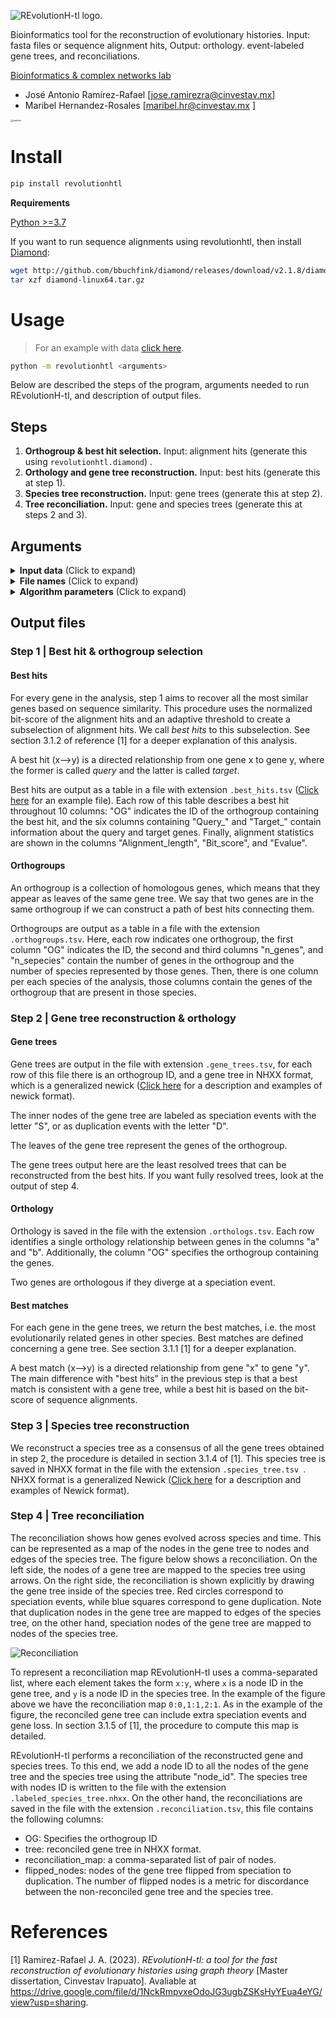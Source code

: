 ![REvolutionH-tl logo.](https://gitlab.com/jarr.tecn/revolutionh-tl/-/raw/master/docs/images/Logo_horizontal.png)

Bioinformatics tool for the reconstruction of evolutionary histories. Input: fasta files or sequence alignment hits, Output: orthology. event-labeled gene trees, and reconciliations.

[Bioinformatics & complex networks lab](https://ira.cinvestav.mx/ingenieriagenetica/dra-maribel-hernandez-rosales/bioinformatica-y-redes-complejas/)

- José Antonio Ramírez-Rafael [jose.ramirezra@cinvestav.mx]
- Maribel Hernandez-Rosales [maribel.hr@cinvestav.mx ]

<img src="https://gitlab.com/jarr.tecn/revolutionh-tl/-/raw/master/docs/images/revolution_diagram.png" alt="pipeline" style="zoom:25%;" />

# Install

```bash
pip install revolutionhtl
```

**Requirements**

[Python >=3.7 ](https://www.python.org/)

If you want to run sequence alignments using revolutionhtl, then install [Diamond](https://github.com/bbuchfink/diamond):

```bash
wget http://github.com/bbuchfink/diamond/releases/download/v2.1.8/diamond-linux64.tar.gz
tar xzf diamond-linux64.tar.gz
```

# Usage

> For an example with data  [click here](https://gitlab.com/jarr.tecn/revolutionh-tl/-/blob/master/docs/example.md?ref_type=heads).

```bash
python -m revolutionhtl <arguments>
```

Below are described the steps of the program, arguments needed to run REvolutionH-tl, and description of output files.

## Steps

1. **Orthogroup & best hit selection.** Input: alignment hits (generate this using `revolutionhtl.diamond`) .
2. **Orthology and gene tree reconstruction.** Input: best hits (generate this at step 1).
3. **Species tree reconstruction.** Input: gene trees (generate this at step 2).
4. **Tree reconciliation.** Input: gene and species trees (generate this at steps 2 and 3).

## Arguments


<details>
  <summary> <b>Input data</b> (Click to expand)  </summary> 
  <b>- -h    --help </b> <br/> show this help message and exit <br/> <br/>
  <b>-steps [integers] </b> <br/> List of steps to run (default: 1 2 3 4).  <br/> <br/>
  <b>-alignment_h   --alignment_hits [string]</b> <br/> Directory containing alignment hits, the input of step 1. (default: ./). <br/> <br/>
  <b>-best_h      --best_hits [string]</b> <br/> .tsv file containing best hits, the input of step 2. (default: use output of step 1). <br/> <br/>
  <b>-T      --gene_trees [string]</b> <br/> .tsv file containing gene trees, the input of steps 3 and 4. (default: use output of step 2). <br/> <br/>
  <b>-S     --species_tree [string]</b> <br/> .nhx file containing a species tree, an input of step 4. (default: use output of step 3). <br/> <br/>
</details>
<details>
  <summary> <b>File names</b> (Click to expand)  </summary> 
  <b>-o      --output_prefix [string] </b> <br/>
  Prefix used for output files (default "tl_project").<br/><br/>
  <b>-og      --orthogroup_column [string]</b> <br/>
  Column in -best_h     -T, and output files specifying orthogroups (default: OG).<br/><br/>
  <b>-Nm      --N_max [integer] </b> <br/>
  Indicates the maximum number of genes in a orthogroup, bigger orthogroups are splitted. If 0, no orthogroup is splitted. (default= 2000).<br/><br/>
  <b>-k      --k_size_partition [integer]</b> <br/>
  Integer indicatng how many best hit graphs will be processed in bunch:: first graphs with <k genes, then <2k. then <3k, and so on. (default: k=100)<br/><br/>
</details>

<details>
  <summary> <b>Algorithm parameters</b> (Click to expand)  </summary> 
  <b>-bh_heuristic     --besthit_heuristic  [string] </b> <br/>
  Indicates how to normalize bit-score in step 1 (default: normal). Normal: no normalization, prt: use proteinortho auxiliary files, smallest: use length of the smallest sequence, target: use target sequence, query: use query sequence, directed: x->y hit, bidirectional: use x->y and y->x hits.<br/>
  Options: normal, prt, smallest_bidirectional, smallest_directed, query_directed, target_directed, alignment_directed, query_bidirectional, target_bidirectional, alignment_bidirectional<br/><br/>
  <b>-f      --f_value [float]</b> <br/>
  Real number between 0 and 1, a parameter of step 1. Defines the adaptative threshhold as: f\*max_bit_score (default: 0.95).<br/><br/>
  <b>-bmg_h     --bmg_heuristic [string] </b> <br/>
  Comunity detection method, an heuristic of step 2. (default: Louvain).<br/>
  Options: Mincut, BPMF, Karger, Greedy, Gradient_Walk, Louvain, Louvain_Obj<br/><br/>
  <b>-bmgh_nb      --bmgh_no_binary [bool]</b> <br/>
  Flag, specifies if force binary tree in step 2. (no flag: force binary, flag: do not force binary).<br/><br/>
  <b>-stree_h     --species_tree_heuristic [string]</b> <br/>
  Comunity detection method, an heuristic of step 3. (default: louvain_weight).<br/>
  Options: naive, louvain, mincut, louvain_weight<br/><br/>
  <b>-streeh_repeats     --stree_heuristic_repeats [integer]</b> <br/>
  integer, specifies how many times run the heuristic of step 3. (default: 3)<br/><br/>
  <b>-streeh_b     --streeh_binary [bool]</b> <br/>
  Flag, specifies if force binary tree in step 3. (no flag: do not force binary, flag: force binary).<br/><br/>
  <b>-streeh_ndb     --streeh_no_doble_build [bool]</b> <br/>
  Flag, specifies if run build algorithm twice to obtain less resolved tree in step 3. (no flag: double build, flag: single build).<br/><br/>
</details>

## Output files

### Step 1 | Best hit & orthogroup selection

#### Best hits

For every gene in the analysis, step 1 aims to recover all the most similar genes based on sequence similarity. This procedure uses the normalized bit-score of the alignment hits and an adaptive threshold to create a subselection of alignment hits. We call *best hits* to this subselection. See section 3.1.2 of reference [1] for a deeper explanation of this analysis.

A best hit (x-->y) is a directed relationship from one gene x to gene y, where the former is called *query* and the latter is called *target*.

Best hits are output as a table in a file with extension `.best_hits.tsv` ([Click here](https://gitlab.com/jarr.tecn/revolutionh-tl/-/blob/master/docs/example%20results/tl_project.best_hits.tsv?ref_type=heads) for an example file). Each row of this table describes a best hit throughout 10 columns: "OG" indicates the ID of the orthogroup containing the best hit, and the six columns containing "Query\_" and "Target\_" contain information about the query and target genes. Finally, alignment statistics are shown in the columns "Alignment_length", "Bit_score", and "Evalue".

#### Orthogroups

An orthogroup is a collection of homologous genes, which means that they appear as leaves of the same gene tree. We say that two genes are in the same orthogroup if we can construct a path of best hits connecting them.

Orthogroups are output as a table in a file with the extension `.orthogroups.tsv`. Here, each row indicates one orthogroup, the first column "OG" indicates the ID, the second and third columns "n_genes", and "n_sepecies" contain the number of genes in the orthogroup and the number of species represented by those genes. Then, there is one column per each species of the analysis, those columns contain the genes of the orthogroup that are present in those species.

### Step 2 | Gene tree reconstruction & orthology

#### Gene trees

Gene trees are output in the file with extension `.gene_trees.tsv`, for each row of this file there is an orthogroup ID, and a gene tree in NHXX format, which is a generalized newick ([Click here](https://gitlab.com/jarr.tecn/revolutionh-tl/-/blob/master/docs/nhxx.md?ref_type=heads) for a description and examples of newick format).

The inner nodes of the gene tree are labeled as speciation events with the letter "S", or as duplication events with the letter "D".

The leaves of the gene tree represent the genes of the orthogroup.

The gene trees output here are the least resolved trees that can be reconstructed from the best hits. If you want fully resolved trees, look at the output of step 4.

#### Orthology

Orthology is saved in the file with the extension `.orthologs.tsv`. Each row identifies a single orthology relationship between genes in the columns "a" and "b". Additionally, the column "OG" specifies the orthogroup containing the genes.

Two genes are orthologous if they diverge at a speciation event.

#### Best matches

For each gene in the gene trees, we return the best matches, i.e. the most evolutionarily related genes in other species. Best matches are defined concerning a gene tree. See section 3.1.1 [1] for a deeper explanation.

A best match (x-->y) is a directed relationship from gene "x" to gene "y". The main difference with "best hits" in the previous step is that a best match is consistent with a gene tree, while a best hit is based on the bit-score of sequence alignments.

### Step 3 | Species tree reconstruction

We reconstruct a species tree as a consensus of all the gene trees obtained in step 2, the procedure is detailed in section 3.1.4 of [1]. This species tree is saved in NHXX format in the file with the extension `.species_tree.tsv `. NHXX format is a generalized Newick ([Click here](https://gitlab.com/jarr.tecn/revolutionh-tl/-/blob/master/docs/nhxx.md?ref_type=heads) for a description and examples of Newick format).

### Step 4 | Tree reconciliation

The reconciliation shows how genes evolved across species and time. This can be represented as a map of the nodes in the gene tree to nodes and edges of the species tree. The figure below shows a reconciliation. On the left side, the nodes of a gene tree are mapped to the species tree using arrows. On the right side, the reconciliation is shown explicitly by drawing the gene tree inside of the species tree. Red circles correspond to speciation events, while blue squares correspond to gene duplication. Note that duplication nodes in the gene tree are mapped to edges of the species tree, on the other hand, speciation nodes of the gene tree are mapped to nodes of the species tree.

![Reconciliation](https://gitlab.com/jarr.tecn/revolutionh-tl/-/raw/master/docs/images/recon_example.png?ref_type=heads)

To represent a reconciliation map REvolutionH-tl uses a comma-separated list, where each element takes the form `x:y`, where `x` is a node ID in the gene tree, and `y` is a node ID in the species tree. In the example of the figure above we have the reconciliation map `0:0,1:1,2:1`. As in the example of the figure, the reconciled gene tree can include extra speciation events and gene loss. In section 3.1.5 of [1], the procedure to compute this map is detailed.

REvolutionH-tl performs a reconciliation of the reconstructed gene and species trees. To this end, we add a node ID to all the nodes of the gene tree and the species tree using the attribute "node_id". The species tree with nodes ID is written to the file with the extension `.labeled_species_tree.nhxx`. On the other hand, the reconciliations are saved in the file with the extension `.reconciliation.tsv`, this file contains the following columns:

- OG: Specifies the orthogroup ID
- tree: reconciled gene tree in NHXX format.
- reconciliation_map: a comma-separated list of pair of nodes.
- flipped_nodes: nodes of the gene tree flipped from speciation to duplication. The number of flipped nodes is a metric for discordance between the non-reconciled gene tree and the species tree.

# References

[1] Ramirez-Rafael J. A. (2023). *REvolutionH-tl: a tool for the fast reconstruction of evolutionary histories using graph theory* [Master dissertation, Cinvestav Irapuato]. Avaliable at https://drive.google.com/file/d/1NckRmpvxeOdoJG3ugbZSKsHyYEua4eYG/view?usp=sharing.
